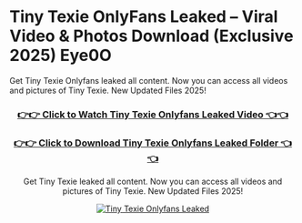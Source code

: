 # Tiny Texie OnlyFans Leaked – Viral Video & Photos Download (Exclusive 2025) Eye0O

Get Tiny Texie Onlyfans leaked all content. Now you can access all videos and pictures of Tiny Texie. New Updated Files 2025!  
<div align="center">
  
### [👉👉 Click to Watch Tiny Texie Onlyfans Leaked Video 👈👈](https://links2leaks.com/tinytexie)  
### [👉👉 Click to Download Tiny Texie Onlyfans Leaked Folder 👈👈](https://links2leaks.com/tinytexie)  

Get Tiny Texie leaked all content. Now you can access all videos and pictures of Tiny Texie. New Updated Files 2025!  

[![Tiny Texie Onlyfans Leaked](https://i.ibb.co/93hzkbrt/l2l.gif)](https://links2leaks.com/tinytexie)  

</div>
